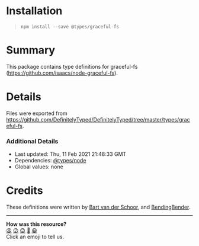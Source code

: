 # Installation
> `npm install --save @types/graceful-fs`

# Summary
This package contains type definitions for graceful-fs (https://github.com/isaacs/node-graceful-fs).

# Details
Files were exported from https://github.com/DefinitelyTyped/DefinitelyTyped/tree/master/types/graceful-fs.

### Additional Details
 * Last updated: Thu, 11 Feb 2021 21:48:33 GMT
 * Dependencies: [@types/node](https://npmjs.com/package/@types/node)
 * Global values: none

# Credits
These definitions were written by [Bart van der Schoor](https://github.com/Bartvds), and [BendingBender](https://github.com/BendingBender).


<!-- BEGIN GENERATED SECTION DO NOT EDIT -->

---

**How was this resource?**  
[😫](https://airtable.com/shrUJ3t7KLMqVRFKR?prefill_Repository=makersacademy/javascript-web-applications&prefill_File=resources/example-4/node_modules/@types/graceful-fs/README.md&prefill_Sentiment=😫) [😕](https://airtable.com/shrUJ3t7KLMqVRFKR?prefill_Repository=makersacademy/javascript-web-applications&prefill_File=resources/example-4/node_modules/@types/graceful-fs/README.md&prefill_Sentiment=😕) [😐](https://airtable.com/shrUJ3t7KLMqVRFKR?prefill_Repository=makersacademy/javascript-web-applications&prefill_File=resources/example-4/node_modules/@types/graceful-fs/README.md&prefill_Sentiment=😐) [🙂](https://airtable.com/shrUJ3t7KLMqVRFKR?prefill_Repository=makersacademy/javascript-web-applications&prefill_File=resources/example-4/node_modules/@types/graceful-fs/README.md&prefill_Sentiment=🙂) [😀](https://airtable.com/shrUJ3t7KLMqVRFKR?prefill_Repository=makersacademy/javascript-web-applications&prefill_File=resources/example-4/node_modules/@types/graceful-fs/README.md&prefill_Sentiment=😀)  
Click an emoji to tell us.

<!-- END GENERATED SECTION DO NOT EDIT -->
